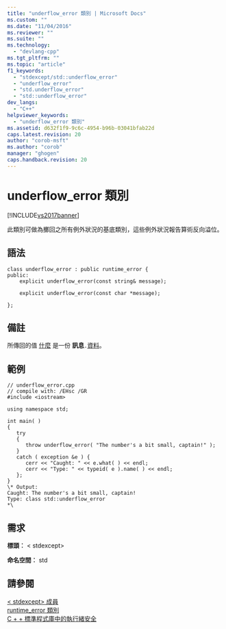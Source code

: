 ```yaml
---
title: "underflow_error 類別 | Microsoft Docs"
ms.custom: ""
ms.date: "11/04/2016"
ms.reviewer: ""
ms.suite: ""
ms.technology: 
  - "devlang-cpp"
ms.tgt_pltfrm: ""
ms.topic: "article"
f1_keywords: 
  - "stdexcept/std::underflow_error"
  - "underflow_error"
  - "std.underflow_error"
  - "std::underflow_error"
dev_langs: 
  - "C++"
helpviewer_keywords: 
  - "underflow_error 類別"
ms.assetid: d632f1f9-9c6c-4954-b96b-03041bfab22d
caps.latest.revision: 20
author: "corob-msft"
ms.author: "corob"
manager: "ghogen"
caps.handback.revision: 20
---
```

# underflow_error 類別
[!INCLUDE[vs2017banner](../assembler/inline/includes/vs2017banner.md)]

此類別可做為擲回之所有例外狀況的基底類別，這些例外狀況報告算術反向溢位。  
  
## <a name="syntax"></a>語法  
  
```  
class underflow_error : public runtime_error {  
public:  
    explicit underflow_error(const string& message);

    explicit underflow_error(const char *message);

};  
```  
  
## <a name="remarks"></a>備註  
 所傳回的值 [什麼](../standard-library/exception-class1.md) 是一份 **訊息**`.`[資料](../standard-library/basic-string-class.md#basic_string__data)。  
  
## <a name="example"></a>範例  
  
```  
// underflow_error.cpp  
// compile with: /EHsc /GR  
#include <iostream>  
  
using namespace std;  
  
int main( )  
{  
   try   
   {  
      throw underflow_error( "The number's a bit small, captain!" );  
   }  
   catch ( exception &e ) {  
      cerr << "Caught: " << e.what( ) << endl;  
      cerr << "Type: " << typeid( e ).name( ) << endl;  
   };  
}  
\* Output:   
Caught: The number's a bit small, captain!  
Type: class std::underflow_error  
*\  
```  
  
## <a name="requirements"></a>需求  
 **標頭︰** \< stdexcept>  
  
 **命名空間︰** std  
  
## <a name="see-also"></a>請參閱  
 [\< stdexcept> 成員](http://msdn.microsoft.com/zh-tw/7b6b0a73-916e-44aa-9a3f-f5b6b3ce98e6)   
 [runtime_error 類別](../standard-library/runtime-error-class.md)   
 [C + + 標準程式庫中的執行緒安全](../standard-library/thread-safety-in-the-cpp-standard-library.md)

